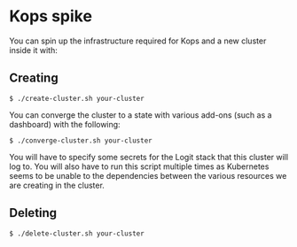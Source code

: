 # Kops spike

You can spin up the infrastructure required for Kops and a new cluster inside it with:

## Creating

```
$ ./create-cluster.sh your-cluster
```

You can converge the cluster to a state with various add-ons (such as a dashboard) with the following:

```
$ ./converge-cluster.sh your-cluster
```

You will have to specify some secrets for the Logit stack that this cluster will log to. You will also have to run this script multiple times as Kubernetes seems to be unable to the dependencies between the various resources we are creating in the cluster.

## Deleting

```
$ ./delete-cluster.sh your-cluster
```
